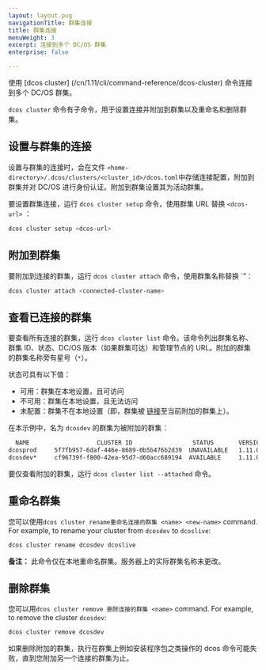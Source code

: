 ```yaml
---
layout: layout.pug
navigationTitle: 群集连接
title: 群集连接
menuWeight: 3
excerpt: 连接到多个 DC/OS 群集
enterprise: false

---
```


使用 [dcos cluster] (/cn/1.11/cli/command-reference/dcos-cluster) 命令连接到多个 DC/OS 群集。

`dcos cluster` 命令有子命令，用于设置连接并附加到群集以及重命名和删除群集。

## 设置与群集的连接

设置与群集的连接时，会在文件 `<home-directory>/.dcos/clusters/<cluster_id>/dcos.toml`中存储连接配置，附加到群集并对 DC/OS 进行身份认证。附加到群集设置其为活动群集。

要设置群集连接，运行 `dcos cluster setup` 命令，使用群集 URL 替换 `<dcos-url>` ：

```bash
dcos cluster setup <dcos-url>
```

## 附加到群集

要附加到连接的群集，运行 `dcos cluster attach` 命令，使用群集名称替换 `<name>”：

```bash
dcos cluster attach <connected-cluster-name>
```

## 查看已连接的群集

要查看所有连接的群集，运行 `dcos cluster list` 命令。该命令列出群集名称、群集 ID、状态、DC/OS 版本（如果群集可达）和管理节点的 URL。附加的群集的群集名称旁有星号（`*`）。

状态可具有以下值：

- 可用：群集在本地设置，且可访问
- 不可用：群集在本地设置，且无法访问
- 未配置：群集不在本地设置（即，群集被 [链接](/cn/1.11/administering-clusters/multiple-clusters/cluster-links)至当前附加的群集上）。

在本示例中，名为 `dcosdev` 的群集为被附加的群集：

```bash
  NAME                   CLUSTER ID                 STATUS       VERSION                     URL
dcosprod     5f7fb957-6daf-446e-8689-0b5b476b2d39  UNAVAILABLE   1.11.0    https://dcosclus-eosy.us-west-2.elb.amazonaws.com
dcosdev*     cf96739f-f800-42ea-95d7-d60acc689194  AVAILABLE     1.11.0    https://dcosclus-5m65.us-west-2.elb.amazonaws.com
```

要仅查看附加的群集，运行 `dcos cluster list --attached` 命令。

## 重命名群集

您可以使用`dcos cluster rename重命名连接的群集 <name> <new-name>` command. For example, to rename your cluster from `dcosdev` to `dcoslive`:

```bash
dcos cluster rename dcosdev dcoslive
```

**备注：** 此命令仅在本地重命名群集。服务器上的实际群集名称未更改。

## 删除群集

您可以用`dcos cluster remove 删除连接的群集 <name>` command. For example, to remove the cluster `dcosdev`:

```bash
dcos cluster remove dcosdev
```

如果删除附加的群集，执行在群集上例如安装程序包之类操作的 dcos 命令可能失败，直到您附加另一个连接的群集为止。
